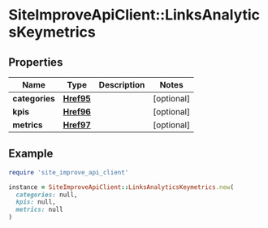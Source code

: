 # SiteImproveApiClient::LinksAnalyticsKeymetrics

## Properties

| Name | Type | Description | Notes |
| ---- | ---- | ----------- | ----- |
| **categories** | [**Href95**](Href95.md) |  | [optional] |
| **kpis** | [**Href96**](Href96.md) |  | [optional] |
| **metrics** | [**Href97**](Href97.md) |  | [optional] |

## Example

```ruby
require 'site_improve_api_client'

instance = SiteImproveApiClient::LinksAnalyticsKeymetrics.new(
  categories: null,
  kpis: null,
  metrics: null
)
```

